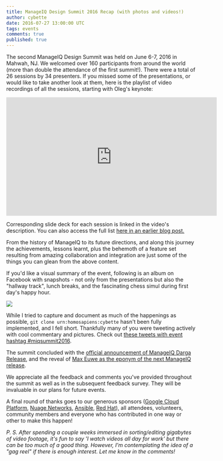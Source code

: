 ```yaml
---
title: ManageIQ Design Summit 2016 Recap (with photos and videos!)
author: cybette
date: 2016-07-27 13:00:00 UTC
tags: events
comments: true
published: true
---
```


The second ManageIQ Design Summit was held on June 6-7, 2016 in Mahwah, NJ. We welcomed over 160 participants from around the world (more than double the attendance of the first summit!). There were a total of 26 sessions by 34 presenters. If you missed some of the presentations, or would like to take another look at them, here is the playlist of video recordings of all the sessions, starting with Oleg's keynote:

<iframe width="560" height="315" src="https://www.youtube.com/embed/videoseries?list=PLQAAGwo9CYO-4tQsnC6oWgzhPNOykOOMd" frameborder="0" allowfullscreen></iframe>

Corresponding slide deck for each session is linked in the video's description. You can also access the full list [here in an earlier blog post.](/blog/2016/06/presentation-slides-and-demo-videos-from-manageiq-design-summit/)

From the history of ManageIQ to its future directions, and along this journey the achievements, lessons learnt, plus the behemoth of a feature set resulting from amazing collaboration and integration are just some of the things you can glean from the above content. 

If you'd like a visual summary of the event, following is an album on Facebook with snapshots - not only from the presentations but also the "hallway track", lunch breaks, and the fascinating chess simul during first day's happy hour.

[![](/assets/images/blog/MIQsummit2016_FB_album.png)](https://www.facebook.com/media/set/?set=a.942309235878230.1073741825.213973718711789&type=1&l=97ef097485)

While I tried to capture and document as much of the happenings as possible, `git clone urn:homosapiens:cybette` hasn't been fully implemented, and I fell short. Thankfully many of you were tweeting actively with cool commentary and pictures. Check out [these tweets with event hashtag #miqsummit2016](https://twitter.com/search?src=typd&q=%23miqsummit2016).

The summit concluded with the [official announcement of ManageIQ Darga Release](/blog/2016/06/darga-ga-announcement/), and the reveal of [Max Euwe as the eponym of the next ManageIQ release](/blog/2016/06/announce_e_name/).

We appreciate all the feedback and comments you've provided throughout the summit as well as in the subsequent feedback survey. They will be invaluable in our plans for future events.

A final round of thanks goes to our generous sponsors ([Google Cloud Platform](http://cloud.google.com/), [Nuage Networks](http://www.nuagenetworks.net/), [Ansible](http://www.ansible.com/), [Red Hat](http://www.redhat.com/)), all attendees, volunteers, community members and everyone who has contributed in one way or other to make this happen! 

*P. S. After spending a couple weeks immersed in sorting/editing gigabytes of video footage, it's fun to say 'I watch videos all day for work' but there can be too much of a good thing. However, I'm contemplating the idea of a "gag reel" if there is enough interest. Let me know in the comments!*
